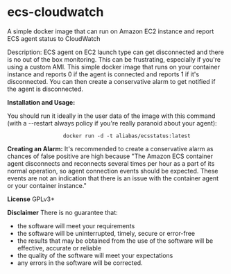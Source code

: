 # ecs-cloudwatch
A simple docker image that can run on Amazon EC2 instance and report ECS agent status to CloudWatch

Description: ECS agent on EC2 launch type can get disconnected and there is no out of the box monitoring. This can be frustrating, especially if you're using a custom AMI. This simple docker image that runs on your container instance and reports 0 if the agent is connected and reports 1 if it's disconnected. You can then create a conservative alarm to get notified if the agent is disconnected.  

**Installation and Usage:**

You should run it ideally in the user data of the image with this command (with a --restart always policy if you're really paranoid about your agent):

                      docker run -d -t aliabas/ecsstatus:latest

**Creating an Alarm:** It's recommended to create a conservative alarm as chances of false positive are high because "The Amazon ECS container agent disconnects and reconnects several times per hour as a part of its normal operation, so agent connection events should be expected. These events are not an indication that there is an issue with the container agent or your container instance." 

**License**
GPLv3+

**Disclaimer**
There is no guarantee that:

- the software will meet your requirements
- the software will be uninterrupted, timely, secure or error-free
- the results that may be obtained from the use of the software will be effective, accurate or reliable
- the quality of the software will meet your expectations
- any errors in the software will be corrected.
